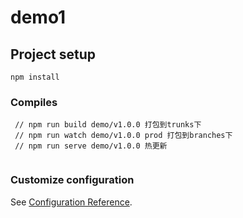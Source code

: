 # demo1

## Project setup
```
npm install
```

### Compiles
```
 // npm run build demo/v1.0.0 打包到trunks下
 // npm run watch demo/v1.0.0 prod 打包到branches下
 // npm run serve demo/v1.0.0 热更新
 
```

### Customize configuration
See [Configuration Reference](https://cli.vuejs.org/config/).
